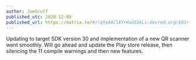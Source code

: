 ```yaml
---
author: JoeGruff
published_utc: 2020-12-09
published_url: https://matrix.to/#/!qYpAAClAYrHaUIGkLs:decred.org/$03r--6ieR5fBUXXTV1F03Z1HyUosVXrijnHVORE6MQI
---
```


Updating to target SDK version 30 and implementation of a new QR scanner went smoothly. Will go ahead and update the Play store release, then silencing the 11 compile warnings and then new features.
